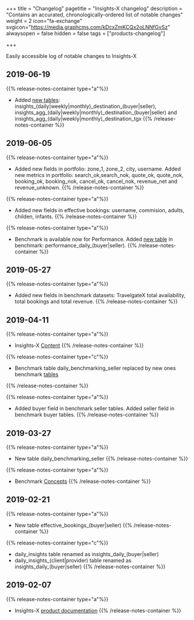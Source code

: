 +++
title = "Changelog"
pagetitle = "Insights-X changelog"
description = "Contains an accurated, chronologically-ordered list of notable changes"
weight = 2
icon="fa-exchange"
svgicon="https://media.graphcms.com/kDcxZmKCQx2oLNNfGvSz"
alwaysopen = false
hidden = false
tags = ["products-changelog"]

+++

Easily accessible log of notable changes to Insights-X

## 2019-06-19

{{% release-notes-container type="a"%}}
* Added [new tables](/insights-x/datasets/dataset-content/insights/dataset-reference-insights/): insights\_(daily|weekly|monthly)\_destination\_(buyer|seller), insights\_agg\_(daily|weekly|monthly)\_destination\_(buyer|seller) and insights\_agg\_(daily|weekly|monthly)\_destination\_tgx
{{% /release-notes-container %}}

## 2019-06-05

{{% release-notes-container type="a"%}}
* Added new fields in portfolio: zone_1, zone_2, city, username. Added new metrics in portfolio: search_ok,search_nok, quote_ok, quote_nok, booking_ok, booking_nok, cancel_ok, cancel_nok, revenue_net and revenue_unknown.
{{% /release-notes-container %}}

{{% release-notes-container type="a"%}}
* Added new fields in effective bookings: username, commision, adults, childen, infants.
{{% /release-notes-container %}}

{{% release-notes-container type="a"%}}
* Benchmark is available now for Performance. Added [new table](/insights-x/datasets/dataset-content/benchmark/insights/dataset-reference-benchmark/) in benchmark: performance\_daily\_(buyer|seller).
{{% /release-notes-container %}}

## 2019-05-27

{{% release-notes-container type="a"%}}
* Added new fields in benchmark datasets: TravelgateX total availability, total bookings and total revenue.
{{% /release-notes-container %}}

## 2019-04-11

{{% release-notes-container type="a"%}}
* Insights-X [Content](/insights-x/content/)
{{% /release-notes-container %}}

{{% release-notes-container type="c"%}}
* Benchmark table daily\_benchmarking\_seller replaced by new ones benchmark [tables](/insights-x/datasets/dataset-content/benchmark/insights/dataset-reference-benchmark/)

{{% /release-notes-container %}}

{{% release-notes-container type="a"%}}
* Added buyer field in benchmark seller tables. Added seller field in benchmark buyer tables.
{{% /release-notes-container %}}

## 2019-03-27

{{% release-notes-container type="a"%}}
* New table daily\_benchmarking\_seller
{{% /release-notes-container %}}

{{% release-notes-container type="a"%}}
* Benchmark [Concepts](/insights-x/datasets/dataset-content/benchmark/insights/dataset-concepts-benchmark/)
{{% /release-notes-container %}}

## 2019-02-21

{{% release-notes-container type="a"%}}
* New table effective\_bookings\_(buyer|seller)
{{% /release-notes-container %}}

{{% release-notes-container type="c"%}}
* daily\_insights table renamed as insights\_daily\_(buyer|seller)
* daily\_insights\_(client|provider) table renamed as insights\_daily\_(buyer|seller)
{{% /release-notes-container %}}

## 2019-02-07

{{% release-notes-container type="a"%}}
* Insights-X [product documentation](https://docs.travelgatex.com/insights-x/)
{{% /release-notes-container %}}
